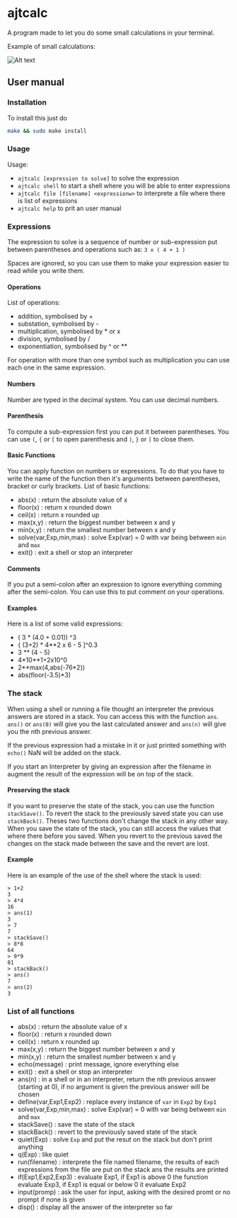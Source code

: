 ﻿# ajtcalc

A program made to let you do some small calculations in your terminal.

Example of small calculations:

![Alt text](https://i.imgur.com/22gJfoj.png "Some simple math.")

## User manual

### Installation
To install this just do
```bash
make && sudo make install
```

### Usage

Usage: 
* `ajtcalc [expression to solve]` to solve the expression
* `ajtcalc shell` to start a shell where you will be able to enter expressions
* `ajtcalc file [filename] <expressionw>` to interprete a file where there is list of expressions
* `ajtcalc help` to prit an user manual


### Expressions

The expression to solve is a sequence of number or sub-expression put between parentheses and operations such as: `3 x ( 4 + 1 )`

Spaces are ignored, so you can use them to make your expression easier to read while you write them.

#### Operations

List of operations:
* addition, symbolised by +
* substation, symbolised by -
* multiplication, symbolised by \* or x
* division, symbolised by /
* exponentiation, symbolised by ^ or \*\*

For operation with more than one symbol such as multiplication you can use each one in the same expression.

#### Numbers

Number are typed in the decimal system. You can use decimal numbers.

#### Parenthesis

To compute a sub-expression first you can put it between parentheses. You can use `(`, `{` or `[` to open parenthesis and `)`, `}` or `]` to close them.

#### Basic Functions

You can apply function on numbers or expressions.
To do that you have to write the name of the function then it's arguments between parentheses, bracket or curly brackets.
List of basic functions:
* abs(x) : return the absolute value of x
* floor(x) : return x rounded down
* ceil(x) : return x rounded up
* max(x,y) : return the biggest number between x and y
* min(x,y) : return the smallest number between x and y
* solve(var,Exp,min,max) : solve Exp(var) = 0 with var being between `min` and `max`
* exit() : exit a shell or stop an interpreter

#### Comments

If you put a semi-colon after an expression to ignore everything comming after the semi-colon. You can use this to put comment on your operations.

#### Examples

Here is a list of some valid expressions:
* ( 3 * (4.0 + 0.01)) ^3
* { (3+2) * 4\*\*2 x 6 - 5 ]^0.3
* 3 \*\* (4 - 5)
* 4\*10\*\*1+2x10^0
* 2\*\*max(4,abs(-76\*2))
* abs(floor(-3.5)\*3)

### The stack

When using a shell or running a file thought an interpreter the previous answers are stored in a stack. You can access this with the function `ans`. `ans()` or `ans(0)` will give you the last calculated answer and `ans(n)` will give you the nth previous answer.

If the previous expression had a mistake in it or just printed something with `echo()` NaN will be added on the stack.

If you start an Interpreter by giving an expression after the filename in augment the result of the expression will be on top of the stack.

#### Preserving the stack

If you want to preserve the state of the stack, you can use the function `stackSave()`. To revert the stack to the previously saved state you can use `stackBack()`. Theses two functions don't change the stack in any other way. When you save the state of the stack, you can still access the values that where there before you saved. When you revert to the previous saved the changes on the stack made between the save and the revert are lost.

#### Example

Here is an example of the use of the shell where the stack is used:

```
> 1+2
3
> 4*4
16
> ans(1)
3
> 7  
7
> stackSave()
> 8*8
64
> 9*9     
81
> stackBack()
> ans()
7
> ans(2)
3
```

### List of all functions

* abs(x) : return the absolute value of x
* floor(x) : return x rounded down
* ceil(x) : return x rounded up
* max(x,y) : return the biggest number between x and y
* min(x,y) : return the smallest number between x and y
* echo(message) : print message, ignore everything else
* exit() : exit a shell or stop an interpreter
* ans(n) : in a shell or in an interpreter, return the nth previous answer (starting at 0), if no argument is given the previous answer will be chosen
* define(var,Exp1,Exp2) : replace every instance of `var` in `Exp2` by `Exp1`
* solve(var,Exp,min,max) : solve Exp(var) = 0 with var being between `min` and `max`
* stackSave() : save the state of the stack
* stackBack() : revert to the previously saved state of the stack
* quiet(Exp) : solve `Exp` and put the resut on the stack but don't print anything
* q(Exp) : like quiet
* run(filename) : interprete the file named filename, the results of each expressions from the file are put on the stack ans the results are printed
* if(Exp1,Exp2,Exp3) : evaluate Exp1, if Exp1 is above 0 the function evaluate Exp3, if Exp1 is equal or below 0 it evaluate Exp2
* input(promp) : ask the user for input, asking with the desired promt or no prompt if none is given
* disp() : display all the answer of the interpreter so far

